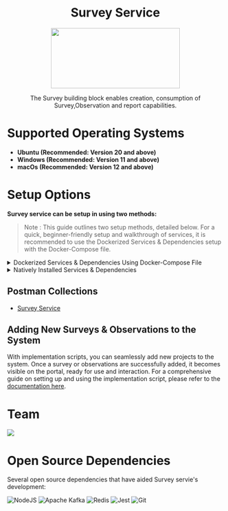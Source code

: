<div align="center">

# Survey Service

<a href="https://shikshalokam.org/elevate/">
<img
    src="https://shikshalokam.org/wp-content/uploads/2021/06/elevate-logo.png"
    height="140"
    width="300"
  />
</a>

</br>

The Survey building block enables creation, consumption of Survey,Observation and report capabilities.

  

</div>

  
# Supported Operating Systems

-   **Ubuntu (Recommended: Version 20 and above)** 
-   **Windows (Recommended: Version 11 and above)** 
-   **macOs (Recommended: Version 12 and above)**

# Setup Options

**Survey service can be setup in using two methods:**
> Note : This guide outlines two setup methods, detailed below. For a quick, beginner-friendly setup and walkthrough of services, it is recommended to use the Dockerized Services & Dependencies setup with the Docker-Compose file.

<details><summary>Dockerized Services & Dependencies Using Docker-Compose File</summary>


## Dockerized Services & Dependencies

Expectation: By diligently following the outlined steps, you will successfully establish a fully operational Survey application setup, including both the portal and backend services.

## Prerequisites

To set up the Survey application, ensure you have Docker and Docker Compose installed on your system. For Ubuntu users, detailed installation instructions for both can be found in the documentation here: [How To Install and Use Docker Compose on Ubuntu](https://www.digitalocean.com/community/tutorials/how-to-install-and-use-docker-compose-on-ubuntu-20-04). For Windows and MacOS users, you can refer to the Docker documentation for installation instructions: [Docker Compose Installation Guide](https://docs.docker.com/compose/install/). Once these prerequisites are in place, you're all set to get started with setting up the Survey application.
 
## Installation

**Create survey Directory:** Create a directory named **survey**.

> Example Command: `mkdir survey && cd survey/`

> Note: All commands are run from the survey directory.
## Operating Systems: Linux / macOS

>**Caution:** Before proceeding, please ensure that the ports given here are available and open. It is essential to verify their availability prior to moving forward. You can run below command in your teminal to check this
```
for port in 3000 3001 3002 5001 4000 4301 5500 9092 5432 7007 2181 2707 3569; do
    if lsof -iTCP:$port -sTCP:LISTEN &>/dev/null; then
        echo "Port $port is in use"
    else
        echo "Port $port is available"
    fi
done
```

1.  **Download and execute main setup script:** Execute the following command in your terminal from the survey directory.
    ```
    curl -OJL https://github.com/ELEVATE-Project/samiksha-service/raw/main/documentation/1.0.0/dockerized/scripts/mac-linux/setup_survey.sh && chmod +x setup_survey.sh && ./setup_survey.sh
    ```

    > Note : The script will download all the essential files and launch the services in Docker. Once all services are successfully up and running, you can proceed to the next steps.

    **General Instructions :**

    1. All containers which are part of the docker-compose can be gracefully stopped by pressing Ctrl + c in the same terminal where the services are running.

    2. All docker containers can be stopped and removed by using below command.
        ```
        ./docker-compose-down.sh
        ```
    3. All services and dependencies can be started using below command.
        ```
        ./docker-compose-up.sh
        ```
**Keep the current terminal session active, and kindly open a new terminal window within the survey directory.**

**After successfully completing this, please move to the next section: [Enable Citus Extension](#enable-citus-extension-optional)**

## Operating Systems: Windows

1.  **Download Docker Compose File:** Retrieve the **[docker-compose.yml](https://github.com/ELEVATE-Project/samiksha-service/raw/main/documentation/1.0.0/dockerized/docker-compose.yml)** file from the Survey service repository and save it to the survey directory.

    ```
    curl -OJL https://github.com/ELEVATE-Project/samiksha-service/raw/main/documentation/1.0.0/dockerized/docker-compose.yml
    ```

    > Note: All commands are run from the survey directory.

2.  **Download Environment Files**: Using the OS specific commands given below, download environment files for all the services.
    -  **Windows**

        ```
        curl -L -O https://github.com/ELEVATE-Project/samiksha-service/raw/main/documentation/1.0.0/dockerized/envs/interface_env
        curl -L -O https://github.com/ELEVATE-Project/samiksha-service/raw/main/documentation/1.0.0/dockerized/envs/entity_management_env
        curl -L -O https://github.com/ELEVATE-Project/samiksha-service/raw/main/documentation/1.0.0/dockerized/envs/samiksha_env
        curl -L -O https://github.com/ELEVATE-Project/samiksha-service/raw/main/documentation/1.0.0/dockerized/envs/notification_env
        curl -L -O https://github.com/ELEVATE-Project/samiksha-service/raw/main/documentation/1.0.0/dockerized/envs/scheduler_env
        curl -L -O https://github.com/ELEVATE-Project/samiksha-service/raw/main/documentation/1.0.0/dockerized/envs/user_env
        curl -L -O https://github.com/ELEVATE-Project/samiksha-service/raw/main/documentation/1.0.0/dockerized/envs/env.js
        ```

>  **Note:** Modify the environment files as necessary for your deployment using any text editor, ensuring that the values are appropriate for your environment. The default values provided in the current files are functional and serve as a good starting point. Refer to the sample env files provided at the [Survey](https://github.com/ELEVATE-Project/samiksha-service/blob/main/.env.sample), [User](https://github.com/ELEVATE-Project/user/blob/master/src/.env.sample), [Notification](https://github.com/ELEVATE-Project/notification/blob/master/src/.env.sample), [Scheduler](https://github.com/ELEVATE-Project/scheduler/blob/master/src/.env.sample), [Interface](https://github.com/ELEVATE-Project/interface-service/blob/main/src/.env.sample) and [Entity-management](https://github.com/ELEVATE-Project/entity-management/blob/main/src/.env.sample) repositories for reference.

>  **Caution:** While the default values in the downloaded environment files enable the Project Application to operate, certain features may not function correctly or could be impaired unless the adopter-specific environment variables are properly configured.

3.  **Download `replace_volume_path` Script File**

    -  **Windows**
        ```
        curl -OJL https://raw.githubusercontent.com/ELEVATE-Project/samiksha-service/refs/heads/main/documentation/1.0.0/dockerized/scripts/windows/replace_volume_path.bat
        ```
5.  **Run `replace_volume_path` Script File**
   
    -  **Windows**
       Run the script file using the following command.
       ```
       replace_volume_path.bat
       ```

5. **Download `docker-compose-up` & `docker-compose-down` Script Files**

    -    **Windows**	
			```
		    curl -OJL https://github.com/ELEVATE-Project/samiksha-service/raw/features_dockerSetup/documentation/1.0.0/dockerized/scripts/windows/docker-compose-up.bat
			```
		    ```
		    curl -OJL https://github.com/ELEVATE-Project/samiksha-service/raw/main/documentation/1.0.0/dockerized/scripts/windows/docker-compose-down.bat
			```

6.  **Run All Services & Dependencies:** All services and dependencies can be started using the `docker-compose-up` script file.

    -   **Windows**

	    ```
	    docker-compose-up.bat
	    ```

      > Double-click the file or run the above command from the terminal.

  

      > **Note**: During the first Docker Compose run, the database, migration seeder files, and the script to set the default organization will be executed automatically.

7.  **Remove All Service & Dependency Containers**:
   All docker containers can be stopped and removed by using the `docker-compose-down` file.

 - **Windows**

    ```
    docker-compose-down.bat
    ```
  
>  **Caution**: As per the default configuration in the `docker-compose.yml` file, using the `down` command will lead to data loss since the database container does not persist data. To persist data across `down` commands and subsequent container removals, refer to the "Persistence of Database Data in Docker Containers" section of this documentation.


## Enable Citus Extension (Optional)
 
User management service comes with this bundle relies on PostgreSQL as its core database system. To boost performance and scalability, users can opt to enable the Citus extension. This transforms PostgreSQL into a distributed database, spreading data across multiple nodes to handle large datasets more efficiently as demand grows.
  

For more information, refer **[Citus Data](https://www.citusdata.com/)**.
  
To enable the Citus extension for mentoring and user services, follow these steps.

1. Create a sub-directory named `user` and download `distributionColumns.sql` into it. (Skip for linux/mac setup)

    ```
    mkdir user && curl -o ./user/distributionColumns.sql -JL https://github.com/ELEVATE-Project/samiksha-service/raw/main/documentation/1.0.0/distribution-columns/user/distributionColumns.sql
    ```
2. Set up the citus_setup file by following the steps given below.

-  **Ubuntu/Linux/Mac**

   1. Enable Citus and set distribution columns for `user` database by running the `citus_setup.sh`with the following arguments.

      ```
      ./citus_setup.sh user postgres://postgres:postgres@citus_master:5432/user
      ```

 - **Windows**

   1. Download the `citus_setup.bat` file.

      ```
      curl -OJL https://github.com/ELEVATE-Project/samiksha-service/raw/main/documentation/1.0.0/dockerized/scripts/windows/citus_setup.bat
      ```
      
   2. Enable Citus and set distribution columns for `user` database by running the `citus_setup.bat`with the following arguments.

      ```
      citus_setup.bat user postgres://postgres:postgres@citus_master:5432/user
      ```

   > **Note:** Since the `citus_setup.bat` file requires arguments, it must be run from a terminal.

  

## Persistence Of Database Data In Docker Container (Optional)

To ensure the persistence of database data when running `docker compose down`, it is necessary to modify the `docker-compose.yml` file according to the steps given below:

1.  **Modification Of The `docker-compose.yml` File:**

Begin by opening the `docker-compose.yml` file. Locate the section pertaining to the Citus and mongo container and proceed to uncomment the volume specification. This action is demonstrated in the snippet provided below:

```yaml

mongo:
image: 'mongo:4.4.14'
restart: 'always'
ports:
- '27017:27017'
networks:
- project_net
volumes:
- mongo-data:/data/db
logging:
driver: none
citus:
image: citusdata/citus:11.2.0
container_name: 'citus_master'
ports:
- 5432:5432
volumes:
- citus-data:/var/lib/postgresql/data
```

2.  **Uncommenting Volume Names Under The Volumes Section:**

Next, navigate to the volumes section of the file and proceed to uncomment the volume names as illustrated in the subsequent snippet:

```yaml

networks:
elevate_net:
external: false
volumes:
citus-data:
mongo-data:
```

By implementing these adjustments, the configuration ensures that when the `docker-compose down` command is executed, the database data is securely stored within the specified volumes. Consequently, this data will be retained and remain accessible, even after the containers are terminated and subsequently reinstated using the `docker-compose up` command.

## Sample User Accounts Generation

During the initial setup of Project services with the default configuration, you may encounter issues creating new accounts through the regular SignUp flow on the Survey portal. This typically occurs because the default SignUp process includes OTP verification to prevent abuse. Until the notification service is configured correctly to send actual emails, you will not be able to create new accounts.

In such cases, you can generate sample user accounts using the steps below. This allows you to explore the Project services and portal immediately after setup.

>  **Warning:** Use this generator only immediately after the initial system setup and before any normal user accounts are created through the portal. It should not be used under any circumstances thereafter.

-  **Ubuntu/Linux/Mac**

    
    ```
    ./insert_sample_data.sh user postgres://postgres:postgres@citus_master:5432/user
    ```

 - **Windows**
   1.  **Download The `sampleData.sql` Files:**

      ```
      mkdir sample-data\user 2>nul & ^curl -L https://raw.githubusercontent.com/ELEVATE-Project/samiksha-service/main/documentation/1.0.0/sample-data/windows/user/sampleData.sql     -o sample-data/user/sampleData.sql
      ```

   2.  **Download The `insert_sample_data` Script File:**
   - **Windows**

      ```
      curl -L -o insert_sample_data.bat https://github.com/ELEVATE-Project/samiksha-service/raw/main/documentation/1.0.0/dockerized/scripts/windows/insert_sample_data.bat
      ```

   3.  **Run The `insert_sample_data` Script File:**

   - **Windows**

      ```
      insert_sample_data.bat user postgres://postgres:postgres@citus_master:5432/user
      ```

After successfully running the script mentioned above, the following user accounts will be created and available for login:

| Email ID | Password | Role |
| ------------------------ | ---------- | ----------------------- |
| aaravpatel@example.com | Password1@ | State Education Officer |
| arunimareddy@example.com | Password1@ | State Education Officer |
| aaravpatel@example.com | Password1@ | State Education Officer |

## Sample Data Creation For Survey and Obseration

This step will guide us in implementing a sample survey and observation solutions following the initial setup of the survey service.
   -  **Ubuntu/Linux** && **Windows**

      ```
      docker exec -it samiksha sh -c "node documentation/1.0.0/dockerized/scripts/mac-linux/insert_sample_solutions.js"
      ```
      
## Insert Forms & Profile Configs Data into Database

- **Ubuntu/Linux/Mac**:
   ```
   curl -OJL https://github.com/ELEVATE-Project/samiksha-service/raw/main/documentation/1.0.0/dockerized/scripts/mac-linux/import_forms_mongo.sh && chmod +x import_forms_mongo.sh && ./import_forms_mongo.sh mongodb://mongo:27017/elevate-samiksha && \
   curl -OJL https://github.com/ELEVATE-Project/samiksha-service/raw/main/documentation/1.0.0/dockerized/scripts/mac-linux/add_profile_configuation.sh && chmod +x add_profile_configuation.sh && ./add_profile_configuation.sh
   ```
 - **Windows**:
   1.  **Download The `import_forms_mongo.bat` Files & Run The `import_forms_mongo.bat` Script File:**

      ```
      curl -OJL https://raw.githubusercontent.com/ELEVATE-Project/samiksha-service/refs/heads/main/documentation/1.0.0/dockerized/scripts/windows/import_forms_mongo.bat && curl -OJL https://raw.githubusercontent.com/ELEVATE-Project/samiksha-service/refs/heads/main/documentation/1.0.0/dockerized/scripts/windows/modifyform.js && import_forms_mongo.bat mongodb://localhost:27017/elevate-samiksha
      ```

## Explore the Portal
Once the services are up and the front-end app bundle is built successfully, navigate to **[localhost:7007](http://localhost:7007/)** to access the survey app.

> **Note:** In this setup, features such as **Sign-Up,file uploads** will not be available because cloud storage credentials have been masked in the environment files for security reasons.
</details>

<details>


<summary>Natively Installed Services & Dependencies </summary>

  

  

## PM2 Managed Services & Natively Installed Dependencies

Expectation: Upon following the prescribed steps, you will achieve a fully operational Survey application setup. Both the portal and backend services are managed using PM2, with all dependencies installed natively on the host system.  

## Prerequisites

Before setting up the following Survey application, dependencies given below should be installed and verified to be running. Refer to the steps given below to install them and verify.

-  **Ubuntu/Linux**

1. Download dependency management scripts:

    ```
    curl -OJL https://raw.githubusercontent.com/ELEVATE-Project/samiksha-service/refs/heads/main/documentation/1.0.0/scripts/linux/check-dependencies.sh && \
   curl -OJL https://raw.githubusercontent.com/ELEVATE-Project/samiksha-service/refs/heads/main/documentation/1.0.0/scripts/linux/install-dependencies.sh && \
   curl -OJL https://raw.githubusercontent.com/ELEVATE-Project/samiksha-service/refs/heads/main/documentation/1.0.0/scripts/linux/uninstall-dependencies.sh && \
   chmod +x check-dependencies.sh && \
   chmod +x install-dependencies.sh && \
   chmod +x uninstall-dependencies.sh
   ```
2. Verify installed dependencies by running `check-dependencies.sh`:

   ```
   ./check-dependencies.sh
   ```

> Note: Keep note of any missing dependencies.

3. Install dependencies by running `install-dependencies.sh`:

   ```
   ./install-dependencies.sh
   ```
> Note: Install all missing dependencies and use check-dependencies script to ensure everything is installed and running.

4. Uninstall dependencies by running `uninstall-dependencies.sh`:

   ```
   ./uninstall-dependencies.sh
   ```

> Warning: Due to the destructive nature of the script (without further warnings), it should only be used during the initial setup of the dependencies. For example, Uninstalling PostgreSQL/Citus using script will lead to data loss. USE EXTREME CAUTION.

> Warning: This script should only be used to uninstall dependencies that were installed via installation script in step 3. If same dependencies were installed using other methods, refrain from using this script. This script is provided in-order to reverse installation in-case issues arise from a bad install.

  
-  **MacOS**

1. Install Node.js 20:

    ```
    brew install node@20
    ```

    ```
    brew link --overwrite node@20
    ```

2. Install Kafka:

    ```
    brew install kafka
    ```

3. Install PostgreSQL 16:

    ```
    brew install postgresql@16
    ```

4. Install PM2:

    ```
    sudo npm install pm2@latest -g
    ```

5. Install Redis:

    ```
    brew install redis
    ```
6. Install Mongo:

    ```
    brew install mongodb-community@7.0
    ```

7. Download `check-dependencies.sh` file:

    ```
    curl -OJL https://raw.githubusercontent.com/ELEVATE-Project/samiksha-    
    service/refs/heads/feature/sample_data_scripts/documentation/1.0.0/scripts/macos/check-dependencies.sh && \
    chmod +x check-dependencies.sh
    ```

8. Verify installed dependencies by running `check-dependencies.sh`:

   ```
   ./check-dependencies.sh
   ```


-   **Windows**

    1. Install Node.js 20:

        Download and install Node.js v20 for Windows platform (x64) from official [Node.js download page](https://nodejs.org/en/download).

    2. Install Kafka 3.5.0:

        1. Adapt the instructions given in the following ["Apache Kafka on Windows"](https://www.conduktor.io/kafka/how-to-install-apache-kafka-on-windows/) documentation to install Kafka version 3.5.0.

            > Note: As per the instructions, Kafka server and Zookeeper has to be kept active on different WSL terminals for the entire lifetime of MentorEd services.

            > Note: Multiple WSL terminals can be opened by launching `Ubuntu` from start menu.

        2. Open a new WSL terminal and execute the following command to get the IP of the WSL instance.

            ```
            ip addr show eth0
            ```

            Sample Output:

            ```
            2: eth0: <BROADCAST,MULTICAST,UP,LOWER_UP> mtu 1492 qdisc mq state UP group default qlen 1000
            link/ether 11:56:54:f0:as:vf brd ff:ff:ff:ff:ff:ff
            inet 172.12.46.150/20 brd 172.24.79.255 scope global eth0
                valid_lft forever preferred_lft forever
            inet6 fe80::215:5dff:fee7:dc52/64 scope link
                valid_lft forever preferred_lft forever
            ```

            Keep note of the IP address shown alongside `inet`. In the above case, `172.12.46.150` is IP address of the WSL instance.

        3. In the same WSL terminal, navigate to `config` directory of Kafka from step 1 and make the following changes to `server.properties` file.

            - Uncomment `listeners=PLAINTEXT://:9092` line and change it to `listeners=PLAINTEXT://0.0.0.0:9092` to allow connections from any IP.

            - Uncomment `advertised.listeners` line and set it to `advertised.listeners=PLAINTEXT://172.12.46.150:9092`. Replace `172.12.46.150` with the actual IP address of your WSL instance.

        4. Restart the Zookeeper and Kafka Server from their own WSL terminals from step 1.

    3. Install Redis:

        1. Follow the instructions given in the official [Redis Documentation](https://redis.io/docs/latest/operate/oss_and_stack/install/install-redis/install-redis-on-windows/) to install Redis using WSL.

        2. Using the WSL terminal, open the Redis configuration file in a text editor, such as nano:

            ```
            sudo nano /etc/redis/redis.conf
            ```

        3. Find the line containing `bind 127.0.0.1 ::1` and change it to `bind 0.0.0.0 ::.`. This change allows Redis to accept connections from any IP address. Then save and exit the file.

        4. Restart Redis to apply the changes:

            ```
            sudo service redis-server restart
            ```

    4. Install PM2:

        ```
        npm install pm2@latest -g
        ```
    5. Install MongoDB:

        1. Adapt the instructions given in the following ["MongoDB Download Center."](https://www.mongodb.com/try/download/community) Choose the latest version or the version you need.

    5. Install PostgreSQL 16:

        1. Download and install PostgreSQL 16 from [EnterpriseDB PostgreSQL](https://www.enterprisedb.com/downloads/postgres-postgresql-downloads) download page.

            > Note: Set username and password for the default database to be 'postgres' during installation.

        2. Once installed, Add `C:\Program Files\PostgreSQL\16\bin` to windows environment variables. Refer [here](https://www.computerhope.com/issues/ch000549.htm) or [here](https://stackoverflow.com/a/68851621) for more information regarding how to set it.
## Installation

1.  **Create Elevate-survey Directory:** Create a directory named **elevate-survey**.

   > Example Command: `mkdir elevate-survey && cd elevate-survey/`

2.  **Git Clone Services And Portal Repositories**

      -  **Ubuntu/Linux/MacOS**

         ```
         git clone -b main https://github.com/ELEVATE-Project/samiksha-service.git && \
         git clone -b main https://github.com/ELEVATE-Project/entity-management.git && \
         git clone -b master https://github.com/ELEVATE-Project/user.git && \
         git clone -b master https://github.com/ELEVATE-Project/notification.git && \
         git clone -b main https://github.com/ELEVATE-Project/interface-service.git && \
         git clone -b master https://github.com/ELEVATE-Project/scheduler.git && \
         git clone -b main https://github.com/ELEVATE-Project/observation-survey-projects-pwa.git
         ``` 
      -  **Windows**

         ```
         git clone -b main https://github.com/ELEVATE-Project/samiksha-service.git & ^
         git clone -b main https://github.com/ELEVATE-Project/entity-management.git & ^
         git clone -b master https://github.com/ELEVATE-Project/user.git & ^
         git clone -b master https://github.com/ELEVATE-Project/notification.git & ^
         git clone -b main https://github.com/ELEVATE-Project/interface-service.git & ^
         git clone -b master https://github.com/ELEVATE-Project/scheduler.git & ^
         git clone -b main https://github.com/ELEVATE-Project/observation-survey-projects-pwa.git
         ``` 



3.  **Install NPM Packages**

      -  **Ubuntu/Linux/MacOS**

         ```
         cd samiksha-service && npm install && cd ../ && \
         cd entity-management/src && npm install && cd ../.. && \
         cd user/src && npm install && cd ../.. && \
         cd notification/src && npm install && cd ../.. && \
         cd interface-service/src && npm install && cd ../.. && \
         cd scheduler/src && npm install && cd ../.. && \
         cd observation-survey-projects-pwa && npm install --force && cd ..
         ```  
      -  **Windows**

         ```
         cd samiksha-service & npm install & cd ..\ & ^
         cd entity-management\src & npm install & cd ..\.. & ^
         cd user\src & npm install & cd ..\.. & ^
         cd notification\src & npm install & cd ..\.. & ^
         cd interface-service\src & npm install & cd ..\.. & ^
         cd scheduler\src & npm install & cd ..\.. & ^
         cd observation-survey-projects-pwa & npm install --force & cd ..
         ```  


4.  **Download Environment Files**

      -  **Ubuntu/Linux**

         ```
         curl -L -o samiksha-service/.env https://raw.githubusercontent.com/ELEVATE-Project/samiksha-service/refs/heads/main/documentation/1.0.0/native/envs/survey_service_env && \
         curl -L -o entity-management/src/.env https://raw.githubusercontent.com/ELEVATE-Project/samiksha-service/refs/heads/main/documentation/1.0.0/native/envs/entity_management_env && \
         curl -L -o user/src/.env https://raw.githubusercontent.com/ELEVATE-Project/samiksha-service/refs/heads/main/documentation/1.0.0/native/envs/user_env && \
         curl -L -o notification/src/.env https://raw.githubusercontent.com/ELEVATE-Project/samiksha-service/refs/heads/main/documentation/1.0.0/native/envs/notification_env && \
         curl -L -o interface-service/src/.env https://raw.githubusercontent.com/ELEVATE-Project/samiksha-service/refs/heads/main/documentation/1.0.0/native/envs/interface_env && \
         curl -L -o scheduler/src/.env https://raw.githubusercontent.com/ELEVATE-Project/samiksha-service/refs/heads/main/documentation/1.0.0/native/envs/scheduler_env && \
         curl -L -o observation-survey-projects-pwa/src/environments/environment.ts https://raw.githubusercontent.com/ELEVATE-Project/samiksha-service/refs/heads/main/documentation/1.0.0/native/envs/environment.ts
         ```

      -  **MacOS**

         ```
         curl -L -o samiksha-service/.env https://raw.githubusercontent.com/ELEVATE-Project/samiksha-service/refs/heads/feature/sample_data_scripts/documentation/1.0.0/native/envs/survey_service_env && \
         curl -L -o user/src/.env https://raw.githubusercontent.com/ELEVATE-Project/samiksha-service/refs/heads/feature/sample_data_scripts/documentation/1.0.0/native/envs/user_env && \
         curl -L -o notification/src/.env https://raw.githubusercontent.com/ELEVATE-Project/samiksha-service/refs/heads/feature/sample_data_scripts/documentation/1.0.0/native/envs/notification_env && \
         curl -L -o interface-service/src/.env https://raw.githubusercontent.com/ELEVATE-Project/samiksha-service/refs/heads/feature/sample_data_scripts/documentation/1.0.0/native/envs/interface_env && \
         curl -L -o scheduler/src/.env https://raw.githubusercontent.com/ELEVATE-Project/samiksha-service/refs/heads/feature/sample_data_scripts/documentation/1.0.0/native/envs/scheduler_env && \
         curl -L -o observation-survey-projects-pwa/src/environments/environment.ts https://raw.githubusercontent.com/ELEVATE-Project/samiksha-service/refs/heads/feature/sample_data_scripts/documentation/1.0.0/native/envs/environment.ts
         ```

      -  **Windows**

         ```
         curl -L -o samiksha-service\.env https://github.com/ELEVATE-Project/samiksha-service/blob/main/documentation/1.0.0/native/envs/survey_service_env & ^
         curl -L -o entity-management\src\.env https://github.com/ELEVATE-Project/samiksha-service/blob/main/documentation/1.0.0/native/envs/entity_management_env & ^
         curl -L -o user\src\.env https://github.com/ELEVATE-Project/samiksha-service/blob/main/documentation/1.0.0/native/envs/user_env & ^
         curl -L -o notification\src\.env https://github.com/ELEVATE-Project/samiksha-service/blob/main/documentation/1.0.0/native/envs/notification_env & ^
         curl -L -o interface-service\src\.env https://github.com/ELEVATE-Project/samiksha-service/blob/main/documentation/1.0.0/native/envs/interface_env & ^
         curl -L -o scheduler\src\.env https://github.com/ELEVATE-Project/samiksha-service/blob/main/documentation/1.0.0/native/envs/scheduler_env & ^
         curl -L -o observation-survey-projects-pwa\src\environments\environment.ts https://github.com/ELEVATE-Project/samiksha-service/blob/main/documentation/1.0.0/native/envs/enviroment.ts
         ```

         >  **Note:** Modify the environment files as necessary for your deployment using any text editor, ensuring that the values are appropriate for your environment. The default values provided in the current files are functional and serve as a good starting point. Refer to the sample env files provided at the [Survey](https://github.com/ELEVATE-Project/samiksha/blob/master/src/.env.sample), [User](https://github.com/ELEVATE-Project/user/blob/master/src/.env.sample), [Notification](https://github.com/ELEVATE-Project/notification/blob/master/src/.env.sample), [Scheduler](https://github.com/ELEVATE-Project/scheduler/blob/master/src/.env.sample), and [Interface](https://github.com/ELEVATE-Project/interface-service/blob/main/src/.env.sample) repositories for reference.

         >  **Caution:** While the default values in the downloaded environment files enable the Survey Application to operate, certain features may not function correctly or could be impaired unless the adopter-specific environment variables are properly configured.

         <!-- > For detailed instructions on adjusting these values, please consult the **[Survey Environment Variable Modification Guide](https://github.com/ELEVATE-Project/mentoring/blob/master/documentation/1.0.0/Survey-Env-Modification-README.md)**. -->

         >  **Important:** As mentioned in the above linked document, the **User SignUp** functionality may be compromised if key environment variables are not set correctly during deployment. If you opt to skip this setup, consider using the sample user account generator detailed in the `Sample User Accounts Generation` section of this document.

5.  **Create Databases**

      -  **Ubuntu/Linux**

         1. Download `create-databases.sh` Script File:

               ```
               curl -OJL https://raw.githubusercontent.com/ELEVATE-Project/samiksha-service/refs/heads/main/documentation/1.0.0/native/scripts/linux/create-databases.sh
               ```
         2. Make the executable by running the following command:

               ```
               chmod +x create-databases.sh
               ```
         3. Run the script file:

               ```
               ./create-databases.sh
               ```
      -  **MacOS**

         1. Download `create-databases.sh` Script File:

            ```
            curl -OJL https://raw.githubusercontent.com/ELEVATE-Project/samiksha- 
            service/refs/heads/feature/sample_data_scripts/documentation/1.0.0/native/scripts/macos/create-databases.sh
            ```
         2. Make the executable by running the following command:

            ```
            chmod +x create-databases.sh
            ```
         3. Run the script file:

            ```
            ./create-databases.sh
            ```
            
      -  **Windows**

         1. Download `create-databases.bat` Script File:

            ```
            curl -OJL https://raw.githubusercontent.com/ELEVATE-Project/samiksha- 
            service/refs/heads/feature/sample_data_scripts/documentation/1.0.0/native/scripts/windows/create-databases.bat
            ```
         2. Run the script file:

            ```
            create-databases.bat
            ```



6.  **Run Migrations To Create Tables**

      -  **Ubuntu/Linux/MacOS**

         1. Install Sequelize-cli globally:

            ```
            sudo npm i sequelize-cli -g
            ```
         2. Run Migrations:

            ```
            cd user/src && npx sequelize-cli db:migrate && cd ../.. && \
            cd notification/src && npx sequelize-cli db:migrate && cd ../..
            ```
      -  **Windows**

         1. Run Migrations:

            ```
            cd user\src && npx sequelize-cli db:migrate && cd ..\.. &&
            cd notification\src && npx sequelize-cli db:migrate && cd ..\..
            ```

7.  **Enabling Citus And Setting Distribution Columns (Optional)**

      To boost performance and scalability, users can opt to enable the Citus extension. This transforms PostgreSQL into a distributed database, spreading data across multiple nodes to handle large datasets more efficiently as demand grows.

      > NOTE: Currently only available for Linux based operation systems.


      1. Download user `distributionColumns.sql` file.

         -  **Linux/Ubuntu/MacOS**
            ```
            curl -o ./user/distributionColumns.sql -JL https://raw.githubusercontent.com/ELEVATE-Project/samiksha-service/refs/heads/main/documentation/1.0.0/user/distributionColumns.sql
            ```
      
         -  **Windows**
            ```
            curl -o .\user\distributionColumns.sql -JL https://raw.githubusercontent.com/ELEVATE-Project/samiksha-service/refs/heads/main/documentation/1.0.0/user/distributionColumns.sql
            ```

      2. Set up the `citus_setup` file by following the steps given below.

         - **Ubuntu/Linux**

            1. Download the `citus_setup.sh` file:
               ```
               curl -OJL https://raw.githubusercontent.com/ELEVATE-Project/samiksha-service/refs/heads/main/documentation/1.0.0/native/scripts/linux/citus_setup.sh
               ```

            2. Make the setup file executable by running the following command:
               ```
               chmod +x citus_setup.sh
               ```

            3. Enable Citus and set distribution columns for `user` database by running the `citus_setup.sh`with the following arguments.
               ```
               ./citus_setup.sh user postgres://postgres:postgres@localhost:9700/users
               ```
         
         - **Windows**

            1. Download the `citus_setup.bat` file:
               ```
               curl -OJL https://raw.githubusercontent.com/ELEVATE-Project/samiksha-service/refs/heads/main/documentation/1.0.0/native/scripts/windows/citus_setup.sh
               ```
            
            2. Enable Citus and set distribution columns for `user` database by running the `citus_setup.bat`with the following arguments.
               ```
               citus_setup.bat user postgres://postgres:postgres@localhost:9700/users
               ```

8.  **Insert Initial Data**

     - **Ubuntu/Linux/Mac/Windows**

        1. Download `insert_sample_solutions.js` Script File:

            ```
            curl -OJL https://raw.githubusercontent.com/ELEVATE-Project/samiksha-service/refs/heads/main/documentation/1.0.0/native/scripts/linux/insert_sample_solutions.js && \
            curl -OJL https://raw.githubusercontent.com/ELEVATE-Project/samiksha-service/refs/heads/main/documentation/1.0.0/native/scripts/linux/common.js && \
            curl -OJL https://raw.githubusercontent.com/ELEVATE-Project/samiksha-service/refs/heads/main/documentation/1.0.0/native/scripts/linux/entity_sampleData.js&& \
            curl -OJL https://raw.githubusercontent.com/ELEVATE-Project/samiksha-service/refs/heads/main/documentation/1.0.0/native/scripts/linux/observation_sampleData.js && \
            curl -OJL https://raw.githubusercontent.com/ELEVATE-Project/samiksha-service/refs/heads/main/documentation/1.0.0/native/scripts/linux/survey_sampleData.js

            ```

        2. Make the setup file executable by running the following command.

            ```
            node insert_sample_solutions.js
            ```

        3. Use Survey in-build seeders to insert the initial data.
            ```
            cd user/src && npm run db:seed:all && cd ../..
            ```  

9.  **Insert Forms Data into Database**

    -   **Ubuntu/Linux/MacOS/Windows**

        1.  Download `import_forms.js` Script File And Make the setup file executable by running the following command:

            ```
            curl -s https://raw.githubusercontent.com/ELEVATE-Project/samiksha-service/refs/heads/main/documentation/1.0.0/native/scripts/linux/import_forms.js | node
            ```

10.  **Start The Services**

      Following the steps given below, 2 instances of each MentorEd backend service will be deployed and be managed by PM2 process manager. 

      -  **Ubuntu/Linux** 
      ```
      cd samiksha-service && pm2 start app.js --name survey-service && cd ../ && 
      cd entity-management/src && pm2 start app.js --name survey-entity-management && cd ../.. && 
      cd user/src && pm2 start app.js --name survey-user && cd ../.. && 
      cd notification/src && pm2 start app.js --name survey-notification && cd ../.. && 
      cd interface-service/src && pm2 start app.js --name survey-interface && cd ../.. && 
      cd scheduler/src && pm2 start app.js --name survey-scheduler && cd ../..
      ``` 

      -  **MacOS** 
      ```
      cd samiksha-service && npx pm2 start app.js -i 2 --name survey-service && cd ../ && \
      cd user/src && npx pm2 start app.js -i 2 --name survey-user && cd ../.. && \
      cd notification/src && npx pm2 start app.js -i 2 --name survey-notification && cd ../.. && \
      cd interface-service/src && npx pm2 start app.js -i 2 --name survey-interface && cd ../.. && \
      cd scheduler/src && npx pm2 start app.js -i 2 --name survey-scheduler && cd ../..
      ```

      -  **Windows** 
      ```
      cd samiksha-service && pm2 start app.js --name survey-service && cd ../ && ^
      cd entity-management/src && pm2 start app.js --name survey-entity-management && cd ../.. && ^
      cd user/src && pm2 start app.js --name survey-user && cd ../.. && ^
      cd notification/src && pm2 start app.js --name survey-notification && cd ../.. && ^
      cd interface-service/src && pm2 start app.js --name survey-interface && cd ../.. && ^
      cd scheduler/src && pm2 start app.js --name survey-scheduler && cd ../..
      ```


11.  **Run Service Scripts**

   -  **Ubuntu/Linux/MacOS**

      ```
      cd user/src/scripts && node insertDefaultOrg.js && node viewsScript.js && \
      node -r module-alias/register uploadSampleCSV.js && cd ../../..
      ```


12.  **Sample User Accounts Generation**

      During the initial setup of Survey services with the default configuration, you may encounter issues creating new accounts through the regular SignUp flow on the Survey portal. This typically occurs because the default SignUp process includes OTP verification to prevent abuse. Until the notification service is configured correctly to send actual emails, you will not be able to create new accounts.
      In such cases, you can generate sample user accounts using the steps below. This allows you to explore the Survey services and portal immediately after setup.
      >  **Warning:** Use this generator only immediately after the initial system setup and before any normal user accounts are created through the portal. It should not be used under any circumstances thereafter.

      -  **Ubuntu/Linux**

         ```
         curl -o insert_sample_data.sh https://raw.githubusercontent.com/ELEVATE-Project/samiksha-service/refs/heads/main/documentation/1.0.0/native/scripts/linux/insert_sample_data.sh && \
         chmod +x insert_sample_data.sh && \
         ./insert_sample_data.sh
         ```

      -  **MacOS**

         ```
         curl -o insert_sample_data.sh https://raw.githubusercontent.com/ELEVATE-Project/samiksha-service/refs/heads/feature/sample_data_scripts/documentation/1.0.0/scripts/macos/insert_sample_data.sh && \
         chmod +x insert_sample_data.sh && \
         ./insert_sample_data.sh
         ```
      -  **Windows**

         ```
         curl -OJL https://raw.githubusercontent.com/ELEVATE-Project/samiksha-service/refs/heads/feature/sample_data_scripts/documentation/1.0.0/scripts/windows/insert_sample_data.bat && insert_sample_data.bat

         ```

         After successfully running the script mentioned above, the following user accounts will be created and available for login:
                  
         | Email ID                 | Password   | Role                      |
         | ------------------------ | ---------- | ------------------------- |
         | aaravpatel@example.com   | Password1@ | state_educational_officer |
         | arunimareddy@example.com | Password1@ | state_educational_officer |
         | devikasingh@example.com  | Password1@ | state_educational_officer |


13.  **Start The Portal**

      Survey portal utilizes Ionic and Angular CLI for building the browser bundle, follow the steps given below to install them and start the portal.
   
      -  **Ubuntu/Linux**

         1. Install Ionic CLI globally:

            ```
            sudo npm install -g @ionic/cli
            ```

         2. Install Angular CLI globally:

            ```
            sudo npm install -g @angular/cli
            ```

         3. Navigate to `observation-survey-projects-pwa` directory:

            ```
            cd observation-survey-projects-pwa
            ```

         4. Build the portal

            ```
            ionic build
            ```

         5. Start the portal:

            ```
            ionic serve
            ```

      -  **MacOS**

         1. Install Ionic CLI globally:

            ```
            sudo npm install -g @ionic/cli
            ```

         2. Install Angular CLI globally:

            ```
            sudo npm install -g @angular/cli
            ```

         3. Navigate to `observation-survey-projects-pwa` directory:

            ```
            cd observation-survey-projects-pwa
            ```

         4. Build the portal:

            ```
            npx ionic build
            ```

         5. Start the portal:

            ```
            npx ionix serve
            ```

      -  **Windows**

         1. Install Ionic CLI globally:

            ```
            npm install -g @ionic/cli
            ```

         2. Install Angular CLI globally:

            ```
            npm install -g @angular/cli
            ```

         3. Navigate to `observation-survey-projects-pwa` directory:

            ```
            cd observation-survey-projects-pwa
            ```

         4. Build the portal

            ```
            ionic build
            ```

         5. Start the portal:

            ```
            ionic serve
            ```

      Navigate to http://localhost:8100 to access the Survey Portal.

</details>

## Postman Collections

-   [Survey Service](https://github.com/ELEVATE-Project/samiksha-service/tree/main/api-doc)

## Adding New Surveys & Observations to the System
With implementation scripts, you can seamlessly add new projects to the system. Once a survey or observations are successfully added, it becomes visible on the portal, ready for use and interaction. For a comprehensive guide on setting up and using the implementation script, please refer to the [documentation here](https://github.com/ELEVATE-Project/samiksha-service/blob/main/implementation-script/README.md).


# Team

<a href="https://github.com/ELEVATE-Project/samiksha-service/graphs/contributors">
  <img src="https://contrib.rocks/image?repo=ELEVATE-Project/samiksha-service" />
</a>

# Open Source Dependencies

Several open source dependencies that have aided Survey servie's development:

![NodeJS](https://img.shields.io/badge/node.js-6DA55F?style=for-the-badge&logo=node.js&logoColor=white)
![Apache Kafka](https://img.shields.io/badge/Apache%20Kafka-000?style=for-the-badge&logo=apachekafka)
![Redis](https://img.shields.io/badge/redis-%23DD0031.svg?style=for-the-badge&logo=redis&logoColor=white)
![Jest](https://img.shields.io/badge/-jest-%23C21325?style=for-the-badge&logo=jest&logoColor=white)
![Git](https://img.shields.io/badge/git-%23F05033.svg?style=for-the-badge&logo=git&logoColor=white)
